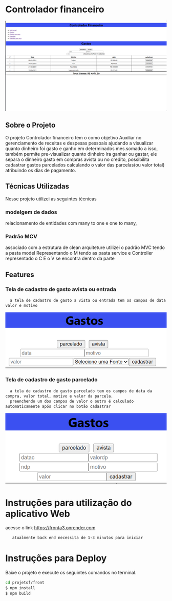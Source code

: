 # Controlador financeiro
![controlador](./assets/controlador.PNG?raw=true "controlador")

## Sobre o Projeto
O projeto Controlador financeiro tem o como objetivo Auxiliar no gerenciamento de receitas e despesas pessoais ajudando a visualizar quanto dinheiro foi gasto e ganho em determinados mes.somado a isso, também permite pre-visualizar quanto dinheiro ira ganhar ou gastar, ele separa o dinheiro gasto em compras avista ou no credito, possibilita cadastrar gastos parcelados calculando o valor das parcelas(ou valor total) atribuindo os dias de pagamento.

## Técnicas Utilizadas
Nesse projeto utilizei as seguintes técnicas

### modelgem de dados
relacionamento de entidades com many to one e one to many,


### Padrão MCV
associado com a estrutura de clean arquiteture utilizei o padrão MVC
tendo a pasta model Representando o M
tendo as pasta service e Controller representado o C
E o V se encontra dentro da parte

 ## Features
 
 ### Tela de cadastro de gasto avista ou entrada
      a tela de cadastro de gasto a vista ou entrada tem os campos de data valor e motivo
  ![avista](./assets/Gastos.PNG?raw=true "avista")
      
 ### Tela de cadastro de gasto parcelado
      a tela de cadastro de gasto parcelado tem os campos de data da compra, valor total, motivo e valor da parcela.
      preenchendo um dos campos de valor o outro é calculado automaticamente após clicar no botão cadastrar 
 ![parceldo](./assets/Parcelado.PNG?raw=true "parceldo")


# Instruções para utilização do aplicativo Web
 acesse o link https://fronta3.onrender.com
 
  ```bash
     atualmente back end necessita de 1-3 minutos para iniciar
 ```

      
 # Instruções para Deploy
 Baixe o projeto e execute os seguintes comandos no terminal.
 
  ```bash
 cd projetof/front
  $ npm install
  $ npm build
 ```
